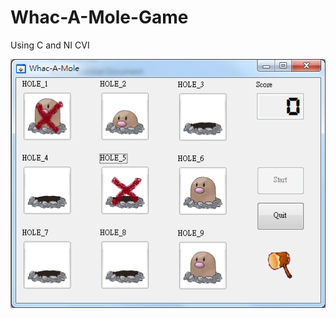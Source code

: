 # Whac-A-Mole-Game

Using C and NI CVI

![Program GUI](https://raw.githubusercontent.com/MeowLucian/Whac-A-Mole-Game/master/Picture/GUI.bmp)
